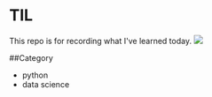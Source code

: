# TIL

This repo is for recording what I've learned today.
![](https://www.lifewire.com/thmb/miKAPcqjSNyQ960gpsFtoEjr17w=/768x0/filters:no_upscale():max_bytes(150000):strip_icc():format(webp)/sstMxMh-5ab00c7bfa6bcc003622e4f5.jpg)

##Category
 - python
 - data science
